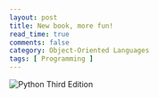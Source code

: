 ```yaml
---
layout: post
title: New book, more fun!
read_time: true  
comments: false
category: Object-Oriented Languages
tags: [ Programming ] 
---
```


![Python Third Edition](/assets/python-book.jpg)

